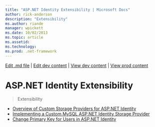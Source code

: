 ```yaml
---
title: "ASP.NET Identity Extensibility | Microsoft Docs"
author: rick-anderson
description: "Extensibility"
ms.author: riande
manager: wpickett
ms.date: 10/02/2013
ms.topic: article
ms.assetid: 
ms.technology: 
ms.prod: .net-framework
---
```

[Edit .md file](C:\Projects\msc\dev\Msc.Www\Web.ASP\App_Data\github\identity\overview\index.md) | [Edit dev content](http://www.aspdev.net/umbraco#/content/content/edit/53117) | [View dev content](http://docs.aspdev.net/tutorials/identity/overview/extensibility/index.html) | [View prod content](http://www.asp.net/identity/overview/extensibility)

ASP.NET Identity Extensibility
====================
> Extensibility


- [Overview of Custom Storage Providers for ASP.NET Identity](overview-of-custom-storage-providers-for-aspnet-identity.md)
- [Implementing a Custom MySQL ASP.NET Identity Storage Provider](implementing-a-custom-mysql-aspnet-identity-storage-provider.md)
- [Change Primary Key for Users in ASP.NET Identity](change-primary-key-for-users-in-aspnet-identity.md)